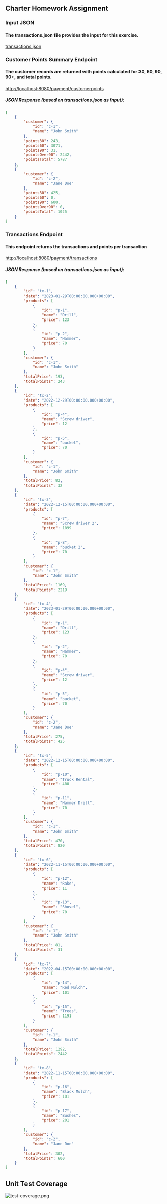 ## Charter Homework Assignment   

### Input JSON 
#### The transactions.json file provides the input for this exercise.
[transactions.json](src/main/resources/transactions.json)

### Customer Points Summary Endpoint 
#### The customer records are returned with points calculated for 30, 60, 90, 90+, and total points.
[http://localhost:8080/payment/customerpoints](http://localhost:8080/payment/customerpoints)

##### JSON Response (based on transactions.json as input): 
```json
[
	{
		"customer": {
			"id": "c-1",
			"name": "John Smith"
		},
		"points30": 243,
		"points60": 3071,
		"points90": 31,
		"pointsOver90": 2442,
		"pointsTotal": 5787
	},
	{
		"customer": {
			"id": "c-2",
			"name": "Jane Doe"
		},
		"points30": 425,
		"points60": 0,
		"points90": 600,
		"pointsOver90": 0,
		"pointsTotal": 1025
	}
]
```

### Transactions Endpoint
#### This endpoint returns the transactions and points per transaction
[http://localhost:8080/payment/transactions](http://localhost:8080/payment/transactions)

##### JSON Response (based on transactions.json as input):
```json
[
	{
		"id": "tx-1",
		"date": "2023-01-29T00:00:00.000+00:00",
		"products": [
			{
				"id": "p-1",
				"name": "Drill",
				"price": 123
			},
			{
				"id": "p-2",
				"name": "Hammer",
				"price": 70
			}
		],
		"customer": {
			"id": "c-1",
			"name": "John Smith"
		},
		"totalPrice": 193,
		"totalPoints": 243
	},
	{
		"id": "tx-2",
		"date": "2022-12-29T00:00:00.000+00:00",
		"products": [
			{
				"id": "p-4",
				"name": "Screw driver",
				"price": 12
			},
			{
				"id": "p-5",
				"name": "bucket",
				"price": 70
			}
		],
		"customer": {
			"id": "c-1",
			"name": "John Smith"
		},
		"totalPrice": 82,
		"totalPoints": 32
	},
	{
		"id": "tx-3",
		"date": "2022-12-15T00:00:00.000+00:00",
		"products": [
			{
				"id": "p-7",
				"name": "Screw driver 2",
				"price": 1099
			},
			{
				"id": "p-8",
				"name": "bucket 2",
				"price": 70
			}
		],
		"customer": {
			"id": "c-1",
			"name": "John Smith"
		},
		"totalPrice": 1169,
		"totalPoints": 2219
	},
	{
		"id": "tx-4",
		"date": "2023-01-29T00:00:00.000+00:00",
		"products": [
			{
				"id": "p-1",
				"name": "Drill",
				"price": 123
			},
			{
				"id": "p-2",
				"name": "Hammer",
				"price": 70
			},
			{
				"id": "p-4",
				"name": "Screw driver",
				"price": 12
			},
			{
				"id": "p-5",
				"name": "bucket",
				"price": 70
			}
		],
		"customer": {
			"id": "c-2",
			"name": "Jane Doe"
		},
		"totalPrice": 275,
		"totalPoints": 425
	},
	{
		"id": "tx-5",
		"date": "2022-12-15T00:00:00.000+00:00",
		"products": [
			{
				"id": "p-10",
				"name": "Truck Rental",
				"price": 400
			},
			{
				"id": "p-11",
				"name": "Hammer Drill",
				"price": 70
			}
		],
		"customer": {
			"id": "c-1",
			"name": "John Smith"
		},
		"totalPrice": 470,
		"totalPoints": 820
	},
	{
		"id": "tx-6",
		"date": "2022-11-15T00:00:00.000+00:00",
		"products": [
			{
				"id": "p-12",
				"name": "Rake",
				"price": 11
			},
			{
				"id": "p-13",
				"name": "Shovel",
				"price": 70
			}
		],
		"customer": {
			"id": "c-1",
			"name": "John Smith"
		},
		"totalPrice": 81,
		"totalPoints": 31
	},
	{
		"id": "tx-7",
		"date": "2022-04-15T00:00:00.000+00:00",
		"products": [
			{
				"id": "p-14",
				"name": "Red Mulch",
				"price": 101
			},
			{
				"id": "p-15",
				"name": "Trees",
				"price": 1191
			}
		],
		"customer": {
			"id": "c-1",
			"name": "John Smith"
		},
		"totalPrice": 1292,
		"totalPoints": 2442
	},
	{
		"id": "tx-8",
		"date": "2022-11-15T00:00:00.000+00:00",
		"products": [
			{
				"id": "p-16",
				"name": "Black Mulch",
				"price": 101
			},
			{
				"id": "p-17",
				"name": "Bushes",
				"price": 201
			}
		],
		"customer": {
			"id": "c-2",
			"name": "Jane Doe"
		},
		"totalPrice": 302,
		"totalPoints": 600
	}
]
```

## Unit Test Coverage
![test-coverage.png](test-coverage.png)